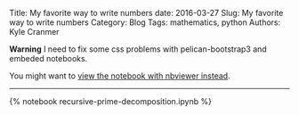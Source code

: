 Title:  My favorite way to write numbers
date: 2016-03-27
Slug: My favorite way to write numbers
Category: Blog
Tags:  mathematics, python
Authors: Kyle Cranmer


**Warning** I need to fix some css problems with pelican-bootstrap3 and embeded notebooks. 

You might want to [view the notebook with nbviewer instead](http://nbviewer.jupyter.org/github/cranmer/play/blob/master/misc/recursive%20prime%20decomposition.ipynb). 

----

{% notebook recursive-prime-decomposition.ipynb %}


